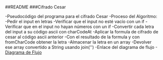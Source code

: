 ##README
###Cifrado Cesar

-Pseudocódigo del programa para el cifrado Cesar
  -Proceso del Algoritmo:
      -Pedir el input en letras
      -Verificar que el input no esté vacío con un if
      -Verificar que en el input no hayan números con un if
      -Convertir cada letra del input a su código ascii con charCodeAt
      -Aplicar la formula de cifrado de cesar al código ascii anterior
      -Con el resultado de la formula y con fromCharCode obtener la letra
      -Almacenar la letra en un array
      -Devolver ese array convertido a String usando join('')
  -Enlace del diagrama de flujo
      -[Diagrama de Flujo](https://ibb.co/mGsevb)
